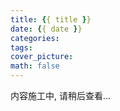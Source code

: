 ```yaml
---
title: {{ title }}
date: {{ date }}
categories:
tags:
cover_picture:
math: false
---
```


内容施工中, 请稍后查看...